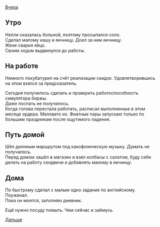 [Вчера](2019.09.08.md)
## Утро
Нелли сказалась больной, поэтому просыпался соло.  
Сделал малому кашу и яичницу. Доел за ним яичницу.  
Жене сварил яйцо.  
Своим ходом выдвинулся до работы.
## На работе
Немного покубатурил на счёт реализации скидок. Удовлетворившись на этом взялся за предсказатель.

Сегодня получилось сделать и проверить работоспособность симулятора биржы.  
Даже поспать не получилось.  
Когда голова перестала работать, расписал выполненные в этом месяце ордера. Маловато их. Фиатные пары запускаю только по большим праздникам после ощутимого падения.
## Путь домой
Шёл дилнным маршрутом под какофоническую музыку. Думать не получалось.  
Перед домом зашёл в магазин и взял колбасы с салатом, буду себе делать на работу сендвичи и добавлять малому в яичницу.
## Дома
По быстрому сделал с малым одно задание по английскому.  
Поужинал.  
Пока он моется, заполняю дневник.

Ещё нужно посуду помыть. Чем сейчас и займусь.

[Дальше](2019.09.10.md)